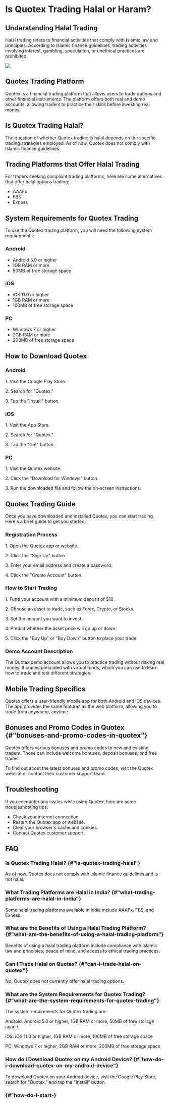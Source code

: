# Is Quotex Trading Halal or Haram?

## Understanding Halal Trading

Halal trading refers to financial activities that comply with Islamic
law and principles. According to Islamic finance guidelines, trading
activities involving interest, gambling, speculation, or unethical
practices are prohibited.

[![](https://static.quotex.io/files/4_en/300_250.jpg)](https://traff.sbs/brokerqxlid)

## Quotex Trading Platform

Quotex is a financial trading platform that allows users to trade
options and other financial instruments. The platform offers both real
and demo accounts, allowing traders to practice their skills before
investing real money.

## Is Quotex Trading Halal?

The question of whether Quotex trading is halal depends on the specific
trading strategies employed. As of now, Quotex does not comply with
Islamic finance guidelines.

## Trading Platforms that Offer Halal Trading

For traders seeking compliant trading platforms, here are some
alternatives that offer halal options trading:

-   AAAFx
-   FBS
-   Exness

## System Requirements for Quotex Trading

To use the Quotex trading platform, you will need the following system
requirements:

### Android

-   Android 5.0 or higher
-   1GB RAM or more
-   50MB of free storage space

### iOS

-   iOS 11.0 or higher
-   1GB RAM or more
-   100MB of free storage space

### PC

-   Windows 7 or higher
-   2GB RAM or more
-   200MB of free storage space

## How to Download Quotex

### Android

1\. Visit the Google Play Store.

2\. Search for "Quotex."

3\. Tap the "Install" button.

### iOS

1\. Visit the App Store.

2\. Search for "Quotex."

3\. Tap the "Get" button.

### PC

1\. Visit the Quotex website.

2\. Click the "Download for Windows" button.

3\. Run the downloaded file and follow the on-screen instructions.

## Quotex Trading Guide

Once you have downloaded and installed Quotex, you can start trading.
Here\'s a brief guide to get you started:

### Registration Process

1\. Open the Quotex app or website.

2\. Click the "Sign Up" button.

3\. Enter your email address and create a password.

4\. Click the "Create Account" button.

### How to Start Trading

1\. Fund your account with a minimum deposit of \$10.

2\. Choose an asset to trade, such as Forex, Crypto, or Stocks.

3\. Set the amount you want to invest.

4\. Predict whether the asset price will go up or down.

5\. Click the "Buy Up" or "Buy Down" button to place your
trade.

### Demo Account Description

The Quotex demo account allows you to practice trading without risking
real money. It comes preloaded with virtual funds, which you can use to
learn how to trade and test different strategies.

## Mobile Trading Specifics

Quotex offers a user-friendly mobile app for both Android and iOS
devices. The app provides the same features as the web platform,
allowing you to trade from anywhere, anytime.

## Bonuses and Promo Codes in Quotex {#"bonuses-and-promo-codes-in-quotex"}

Quotex offers various bonuses and promo codes to new and existing
traders. These can include welcome bonuses, deposit bonuses, and free
trades.

To find out about the latest bonuses and promo codes, visit the Quotex
website or contact their customer support team.

## Troubleshooting

If you encounter any issues while using Quotex, here are some
troubleshooting tips:

-   Check your internet connection.
-   Restart the Quotex app or website.
-   Clear your browser\'s cache and cookies.
-   Contact Quotex customer support.

## FAQ

### Is Quotex Trading Halal? {#"is-quotex-trading-halal"}

As of now, Quotex does not comply with Islamic finance guidelines and is
not halal.

### What Trading Platforms are Halal in India? {#"what-trading-platforms-are-halal-in-india"}

Some halal trading platforms available in India include AAAFx, FBS, and
Exness.

### What are the Benefits of Using a Halal Trading Platform? {#"what-are-the-benefits-of-using-a-halal-trading-platform"}

Benefits of using a halal trading platform include compliance with
Islamic law and principles, peace of mind, and access to ethical trading
practices.

### Can I Trade Halal on Quotex? {#"can-i-trade-halal-on-quotex"}

No, Quotex does not currently offer halal trading options.

### What are the System Requirements for Quotex Trading? {#"what-are-the-system-requirements-for-quotex-trading"}

The system requirements for Quotex trading are:

Android: Android 5.0 or higher, 1GB RAM or more, 50MB of free storage
space

iOS: iOS 11.0 or higher, 1GB RAM or more, 100MB of free storage space

PC: Windows 7 or higher, 2GB RAM or more, 200MB of free storage space

### How do I Download Quotex on my Android Device? {#"how-do-i-download-quotex-on-my-android-device"}

To download Quotex on your Android device, visit the Google Play Store,
search for "Quotex," and tap the "Install" button.

###  {#"how-do-i-start-}

